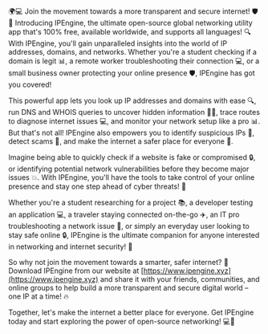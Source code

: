 🌍💻 Join the movement towards a more transparent and secure internet! 🛡️💪 Introducing IPEngine, the ultimate open-source global networking utility app that's 100% free, available worldwide, and supports all languages! 🔍 With IPEngine, you'll gain unparalleled insights into the world of IP addresses, domains, and networks. Whether you're a student checking if a domain is legit 📊, a remote worker troubleshooting their connection 💻, or a small business owner protecting your online presence 🛡️, IPEngine has got you covered!

This powerful app lets you look up IP addresses and domains with ease 🔍, run DNS and WHOIS queries to uncover hidden information 🕵️‍♀️, trace routes to diagnose internet issues 💻, and monitor your network setup like a pro 📊. But that's not all! IPEngine also empowers you to identify suspicious IPs 👀, detect scams 🚫, and make the internet a safer place for everyone 🌟.

Imagine being able to quickly check if a website is fake or compromised 🔒, or identifying potential network vulnerabilities before they become major issues 💥. With IPEngine, you'll have the tools to take control of your online presence and stay one step ahead of cyber threats! 🚀

Whether you're a student researching for a project 📚, a developer testing an application 💻, a traveler staying connected on-the-go ✈️, an IT pro troubleshooting a network issue 💼, or simply an everyday user looking to stay safe online 🔒, IPEngine is the ultimate companion for anyone interested in networking and internet security! 👫

So why not join the movement towards a smarter, safer internet? 🌟 Download IPEngine from our website at [https://www.ipengine.xyz](https://www.ipengine.xyz) and share it with your friends, communities, and online groups to help build a more transparent and secure digital world – one IP at a time! 🔥

Together, let's make the internet a better place for everyone. Get IPEngine today and start exploring the power of open-source networking! 💻🌟